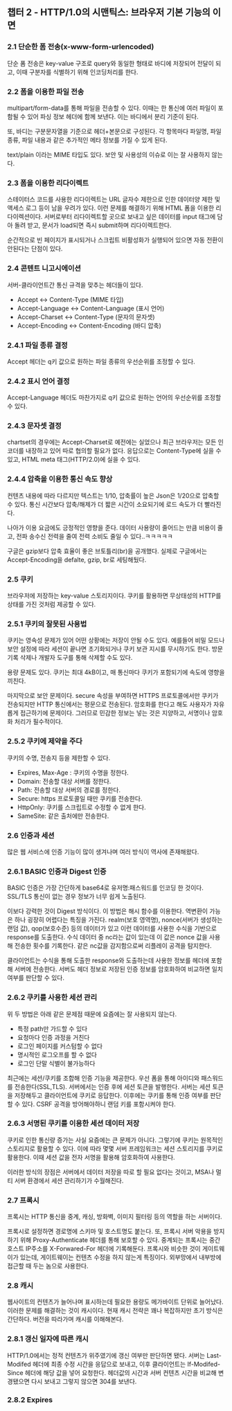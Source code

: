 ## 챕터 2 - HTTP/1.0의 시맨틱스: 브라우저 기본 기능의 이면

### 2.1 단순한 폼 전송(x-www-form-urlencoded)

단순 폼 전송은 key-value 구조로 query와 동일한 형태로 바디에 저장되어 전달이 되고, 이때 구분자를 식별하기 위해 인코딩처리를 한다.

### 2.2 폼을 이용한 파일 전송

multipart/form-data를 통해 파일을 전송할 수 있다. 이때는 한 통신에 여러 파일이 포함될 수 있어 파싱 정보 헤더에 함께 보낸다. 이는 바디에서 분리 기준이 된다.

또, 바디는 구분문자열을 기준으로 헤더+본문으로 구성된다. 각 항목마다 파일명, 파일 종류, 파일 내용과 같은 추가적인 메타 정보를 가질 수 있게 된다.

text/plain 이라는 MIME 타입도 있다. 보안 및 사용성의 이슈로 이는 잘 사용하지 않는다.

### 2.3 폼을 이용한 리다이렉트

스테이터스 코드를 사용한 리다이렉트는 URL 글자수 제한으로 인한 데이터양 제한 및 액세스 로그 등이 남을 우려가 있다. 이런 문제를 해결하기 위해 HTML 폼을 이용한 리다이렉션이다. 서버로부터 리다이렉트할 곳으로 보내고 싶은 데이터를 input 태그에 담아 돌려 받고, 문서가 load되면 즉시 submit하며 리다이렉트한다.

순간적으로 빈 페이지가 표시되거나 스크립트 비활성화가 실행되어 있으면 자동 전환이 안된다는 단점이 있다.

### 2.4 콘텐트 니고시에이션

서버-클라이언트간 통신 규격을 맞추는 헤더들이 있다.

- Accept ↔ Content-Type (MIME 타입)
- Accept-Language ↔ Content-Language (표시 언어)
- Accept-Charset ↔ Content-Type (문자의 문자셋)
- Accept-Encoding ↔ Content-Encoding  (바디 압축)

### 2.4.1 파일 종류 결정

Accept 헤더는 q키 값으로 원하는 파일 종류의 우선순위를 조정할 수 있다.

### 2.4.2 표시 언어 결정

Accept-Language 헤더도 마찬가지로 q키 값으로 원하는 언어의 우선순위를 조정할 수 있다.

### 2.4.3 문자셋 결정

chartset의 경우에는 Accept-Charset로 예전에는 실었으나 최근 브라우저는 모든 인코더를 내장하고 있어 따로 협의할 필요가 없다. 응답으로는 Content-Type에 실을 수 있고, HTML meta 태그(HTTP/2.0)에 실을 수 있다.

### 2.4.4 압축을 이용한 통신 속도 향상

컨텐츠 내용에 따라 다르지만 텍스트는 1/10, 압축률이 높은 Json은 1/20으로 압축할 수 있다. 통신 시간보다 압축/해제가 더 짧은 시간이 소요되기에 로드 속도가 더 빨라진다.

나아가 이용 요금에도 긍정적인 영향을 준다. 데이터 사용량이 줄어드는 만큼 비용이 줄고, 전파 송수신 전력을 줄여 전력 소비도 줄일 수 있다..ㅋㅋㅋㅋㅋ

구글은 gzip보다 압축 효율이 좋은 브토틀리(br)을 공개했다. 실제로 구글에서는 Accept-Encoding을 defalte, gzip, br로 세팅해뒀다.

### 2.5 쿠키

브라우저에 저장하는 key-value 스토리지이다. 쿠키를 활용하면 무상태성의 HTTP를 상태를 가진 것처럼 제공할 수 있다.

### 2.5.1 쿠키의 잘못된 사용법

쿠키는 영속성 문제가 있어 어떤 상황에는 저장이 안될 수도 있다. 예를들어 비밀 모드나 보안 설정에 따라 세션이 끝나면 초기화되거나 쿠키 보관 지시를 무시하기도 한다. 방문 기록 삭제나 개발자 도구를 통해 삭제할 수도 있다.

용량 문제도 있다. 쿠키는 최대 4kB이고, 매 통신마다 쿠키가 포함되기에 속도에 영향을 끼친다.

마지막으로 보안 문제이다. secure 속성을 부여하면 HTTPS 프로토콜에서만 쿠키가 전송되지만 HTTP 통신에서는 평문으로 전송된다. 암호화를 한다고 해도 사용자가 자유롭게 접근하기에 문제이다. 그러므로 민감한 정보는 넣는 것은 지양하고, 서명이나 암호화 처리가 필수적이다.

### 2.5.2 쿠키에 제약을 주다

쿠키의 수명, 전송지 등을 제한할 수 있다.

- Expires, Max-Age : 쿠키의 수명을 정한다.
- Domain: 전송할 대상 서버를 정한다.
- Path: 전송할 대상 서버의 경로를 정한다.
- Secure: https 프로토콜일 때만 쿠키를 전송한다.
- HttpOnly: 쿠키를 스크립트로 수정할 수 없게 한다.
- SameSite: 같은 출처에만 전송한다.

### 2.6 인증과 세션

많은 웹 서비스에 인증 기능이 많이 생겨나며 여러 방식이 역사에 존재해왔다.

### 2.6.1 BASIC 인증과 Digest 인증

BASIC 인증은 가장 간단하게 base64로 유저명:패스워드를 인코딩 한 것이다. SSL/TLS 통신이 없는 경우 정보가 너무 쉽게 노출된다.

이보다 강력한 것이 Digest 방식이다. 이 방법은 해시 함수를 이용한다. 역변환이 가능은 하나 굉장히 어렵다는 특징을 가진다. realm(보호 영역명), nonce(서버가 생성하는 랜덤 값), qop(보호수준) 등의 데이터가 있고 이런 데이터를 사용한 수식을 기반으로 response를 도출한다. 수식 데이터 중 nc라는 값이 있는데 이 값은 nonce 값을 사용해 전송한 횟수를 기록한다. 같은 nc값을 감지함으로써 리플레이 공격을 탐지한다.

클라이언트는 수식을 통해 도출한 response와 도출하는데 사용한 정보를 헤더에 포함해 서버에 전송한다. 서버도 헤더 정보로 저장된 인증 정보를 암호화하여 비교하면 일치여부를 판단할 수 있다.

### 2.6.2 쿠키를 사용한 세션 관리

위 두 방법은 아래 같은 문제점 때문에 요즘에는 잘 사용되지 않는다.

- 특정 path만 가드할 수 있다
- 요청마다 인증 과정을 거친다
- 로그인 페이지를 커스텀할 수 없다
- 명시적인 로그오프를 할 수 없다
- 로그인 단말 식별이 불가능하다

최근에는 세션/쿠키를 조합해 인증 기능을 제공한다. 우선 폼을 통해 아이디와 패스워드를 전송한다(SSL,TLS). 서버에서는 인증 후에 세션 토큰을 발행한다. 서버는 세션 토큰을 저장해두고 클라이언트에 쿠키로 응답한다. 이후에는 쿠키를 통해 인증 여부를 판단할 수 있다. CSRF 공격을 방어해야하니 랜덤 키를 포함시켜야 한다.

### 2.6.3 서명된 쿠키를 이용한 세션 데이터 저장

쿠키로 인한 통신량 증가는 사실 요즘에는 큰 문제가 아니다. 그렇기에 쿠키는 원목적인 스토리지로 활용할 수 있다. 이에 따라 몇몇 서버 프레임워크는 세션 스토리지를 쿠키로 활용한다. 이때 세션 값을 전자 서명을 활용해 암호화하여 사용한다.

이러한 방식의 장점은 서버에서 데이터 저장을 따로 할 필요 없다는 것이고, MSA나 멀티 서버 환경에서 세션 관리하기가 수월해진다.

### 2.7 프록시

프록시는 HTTP 통신을 중계, 캐싱, 방화벽, 이미지 필터링 등의 역할을 하는 서버이다.

프록시로 설정하면 경로명에 스키마 및 호스트명도 붙는다. 또, 프록시 서버 악용을 방지하기 위해 Proxy-Authenticate 헤더를 통해 보호할 수 있다. 중계되는 프록시는 중간 호스트 IP주소를 X-Forwared-For 헤더에 기록해둔다. 프록시와 비슷한 것이 게이트웨이가 있는데, 게이트웨이는 컨텐츠 수정을 하지 않는게 특징이다. 외부망에서 내부방에 접근할 때 두는 놈으로 사용한다.

### 2.8 캐시

웹사이트의 컨텐츠가 늘어나며 표시하는데 필요한 용량도 메가바이트 단위로 늘어났다. 이러한 문제를 해결하는 것이 캐시이다. 현재 캐시 전략은 꽤나 복잡하지만 초기 방식은 간단하다. 버전을 따라가며 캐시를 이해해본다.

### 2.8.1 갱신 일자에 따른 캐시

HTTP/1.0에서는 정적 컨텐츠가 위주였기에 갱신 여부만 판단하면 됐다. 서버는 Last-Modifed 헤더에 최종 수정 시간을 응답으로 보내고, 이후 클라이언트는 If-Modifed-Since 헤더에 해당 값을 넣어 요청한다. 헤더값의 시간과 서버 컨텐츠 시간을 비교해 변경됐으면 다시 보내고 그렇지 않으면 304를 보낸다.

### 2.8.2 Expires